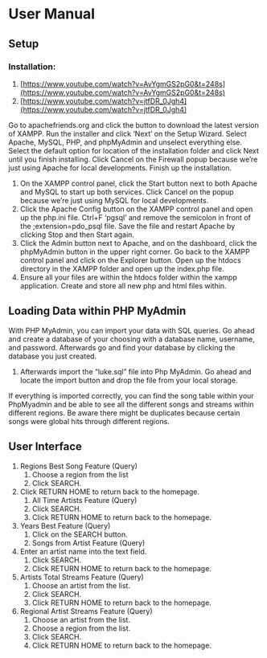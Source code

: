 # User Manual
## Setup
### Installation:
1. [https://www.youtube.com/watch?v=AvYgmGS2pG0&t=248s](https://www.youtube.com/watch?v=AvYgmGS2pG0&t=248s)
2. [https://www.youtube.com/watch?v=jtfDR_0Jgh4](https://www.youtube.com/watch?v=jtfDR_0Jgh4)

Go to apachefriends.org and click the button to download the latest version of XAMPP. Run the installer and click ‘Next’ on the Setup Wizard. Select Apache, MySQL, PHP, and phpMyAdmin and unselect everything else. Select the default option for location of the installation folder and click Next until you finish installing. Click Cancel on the Firewall popup because we’re just using Apache for local developments. Finish up the installation. 
1. On the XAMPP control panel, click the Start button next to both Apache and MySQL to start up both services. Click Cancel on the popup because we’re just using MySQL for local developments.
2. Click the Apache Config button on the XAMPP control panel and open up the php.ini file. Ctrl+F ‘pgsql’ and remove the semicolon in front of the ;extension=pdo_psql file. Save the file and restart Apache by clicking Stop and then Start again.
3. Click the Admin button next to Apache, and on the dashboard, click the phpMyAdmin button in the upper right corner. Go back to the XAMPP control panel and click on the Explorer button. Open up the htdocs directory in the XAMPP folder and open up the index.php file. 
4. Ensure all your files are within the htdocs folder within the xampp application. Create and store all new php and html files within.

## Loading Data within PHP MyAdmin

With PHP MyAdmin, you can import your data with SQL queries. Go ahead and create a database of your choosing with a database name, username, and password. Afterwards go and find your database by clicking the database you just created.
1. Afterwards import the “luke.sql” file into Php MyAdmin. Go ahead and locate the import button and drop the file from your local storage. 

If everything is imported correctly, you can find the song table within your PhpMyadmin and be able to see all the different songs and streams within different regions. Be aware there might be duplicates because certain songs were global hits through different regions.

## User Interface

1. Regions Best Song Feature (Query)  
    1. Choose a region from the list 
    2. Click SEARCH.
2. Click RETURN HOME to return back to the homepage.
    1. All Time Artists Feature (Query)
    2. Click SEARCH.
    3. Click RETURN HOME to return back to the homepage.
3. Years Best Feature (Query)
    1. Click on the SEARCH button.
    2. Songs from Artist Feature (Query)
4. Enter an artist name into the text field.
    1. Click SEARCH.
    2. Click RETURN HOME to return back to the homepage.
5. Artists Total Streams Feature (Query)
    1. Choose an artist from the list.
    2. Click SEARCH.
    3. Click RETURN HOME to return back to the homepage.
6. Regional Artist Streams Feature (Query)
    1. Choose an artist from the list.
    2. Choose a region from the list.
    3. Click SEARCH.
    4. Click RETURN HOME to return back to the homepage.
